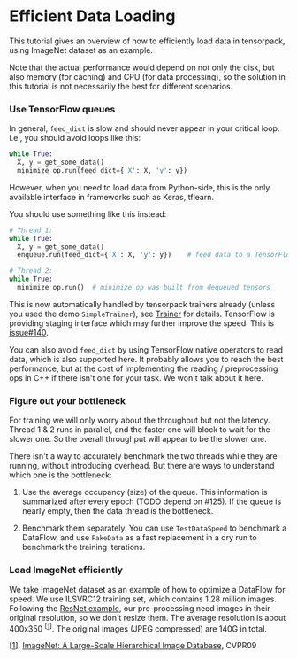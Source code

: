 
# Efficient Data Loading

This tutorial gives an overview of how to efficiently load data in tensorpack, using ImageNet
dataset as an example.

Note that the actual performance would depend on not only the disk, but also
memory (for caching) and CPU (for data processing), so the solution in this tutorial is
not necessarily the best for different scenarios.

### Use TensorFlow queues

In general, `feed_dict` is slow and should never appear in your critical loop.
i.e., you should avoid loops like this:
```python
while True:
  X, y = get_some_data()
  minimize_op.run(feed_dict={'X': X, 'y': y})
```
However, when you need to load data from Python-side, this is the only available interface in frameworks such as Keras, tflearn.

You should use something like this instead:
```python
# Thread 1:
while True:
  X, y = get_some_data()
  enqueue.run(feed_dict={'X': X, 'y': y})	 # feed data to a TensorFlow queue

# Thread 2:
while True:
  minimize_op.run()	 # minimize_op was built from dequeued tensors
```

This is now automatically handled by tensorpack trainers already (unless you used the demo ``SimpleTrainer``),
see [Trainer](trainer.md) for details.
TensorFlow is providing staging interface which may further improve the speed. This is
[issue#140](https://github.com/ppwwyyxx/tensorpack/issues/140).

You can also avoid `feed_dict` by using TensorFlow native operators to read data, which is also
supported here.
It probably allows you to reach the best performance, but at the cost of implementing the
reading / preprocessing ops in C++ if there isn't one for your task. We won't talk about it here.

### Figure out your bottleneck

For training we will only worry about the throughput but not the latency.
Thread 1 & 2 runs in parallel, and the faster one will block to wait for the slower one.
So the overall throughput will appear to be the slower one.

There isn't a way to accurately benchmark the two threads while they are running, without introducing overhead. But
there are ways to understand which one is the bottleneck:

1. Use the average occupancy (size) of the queue. This information is summarized after every epoch (TODO depend on #125).
	If the queue is nearly empty, then the data thread is the bottleneck.

2. Benchmark them separately. You can use `TestDataSpeed` to benchmark a DataFlow, and
	 use `FakeData` as a fast replacement in a dry run to benchmark the training
	 iterations.

### Load ImageNet efficiently

We take ImageNet dataset as an example of how to optimize a DataFlow for speed.
We use ILSVRC12 training set, which contains 1.28 million images.
Following the [ResNet example](../examples/ResNet), our pre-processing need images in their original resolution, so we don't resize them.
The average resolution is about 400x350 <sup>[[1]]</sup>.
The original images (JPEG compressed) are 140G in total.



[1]: #ref

<div id=ref> </div>

[[1]]. [ImageNet: A Large-Scale Hierarchical Image Database](http://www.image-net.org/papers/imagenet_cvpr09.pdf), CVPR09

